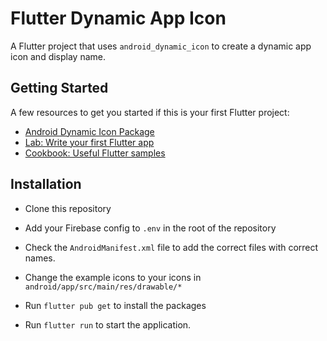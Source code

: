 # Flutter Dynamic App Icon

A Flutter project that uses ```android_dynamic_icon``` to create a dynamic app icon and display name.

## Getting Started

A few resources to get you started if this is your first Flutter project:

- [Android Dynamic Icon Package](https://github.com/yatharth25/android_dynamic_icon/tree/main)
- [Lab: Write your first Flutter app](https://docs.flutter.dev/get-started/codelab)
- [Cookbook: Useful Flutter samples](https://docs.flutter.dev/cookbook)

## Installation

- Clone this repository

- Add your Firebase config to ```.env``` in the root of the repository

- Check the ```AndroidManifest.xml``` file to add the correct files with correct names. 

- Change the example icons to your icons in ```android/app/src/main/res/drawable/*```

- Run ```flutter pub get``` to install the packages

- Run ```flutter run``` to start the application.
